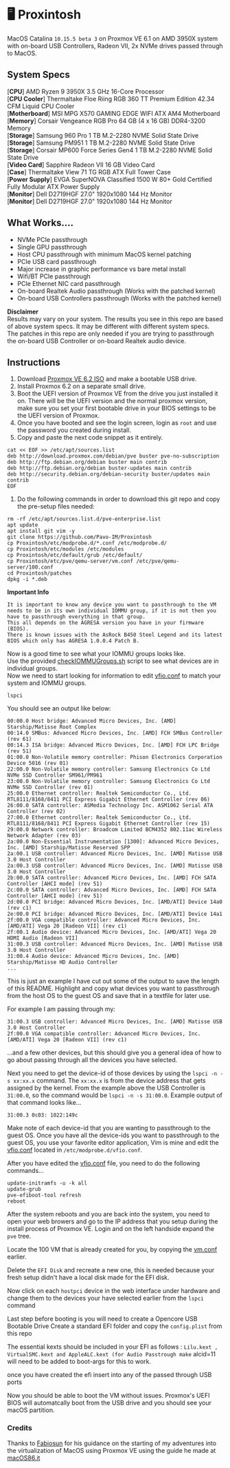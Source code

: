 # 🖥 Proxintosh
MacOS Catalina `10.15.5 beta 3` on Proxmox VE 6.1 on AMD 3950X system with on-board USB Controllers, Radeon VII, 2x NVMe drives passed through to MacOS.

## System Specs
[**CPU**] AMD Ryzen 9 3950X 3.5 GHz 16-Core Processor  
[**CPU Cooler**] Thermaltake Floe Riing RGB 360 TT Premium Edition 42.34 CFM Liquid CPU Cooler  
[**Motherboard**] MSI MPG X570 GAMING EDGE WIFI ATX AM4 Motherboard  
[**Memory**] Corsair Vengeance RGB Pro 64 GB (4 x 16 GB) DDR4-3200 Memory  
[**Storage**] Samsung 960 Pro 1 TB M.2-2280 NVME Solid State Drive  
[**Storage**] Samsung PM951 1 TB M.2-2280 NVME Solid State Drive  
[**Storage**] Corsair MP600 Force Series Gen4 1 TB M.2-2280 NVME Solid State Drive   
[**Video Card**] Sapphire Radeon VII 16 GB Video Card  
[**Case**] Thermaltake View 71 TG RGB ATX Full Tower Case  
[**Power Supply**] EVGA SuperNOVA Classified 1500 W 80+ Gold Certified Fully Modular ATX Power Supply  
[**Monitor**] Dell D2719HGF 27.0" 1920x1080 144 Hz Monitor  
[**Monitor**] Dell D2719HGF 27.0" 1920x1080 144 Hz Monitor  

## What Works....
- NVMe PCIe passthrough
- Single GPU passthrough
- Host CPU passthrough with minimum MacOS kernel patching
- PCIe USB card passthrough
- Major increase in graphic performance vs bare metal install
- Wifi/BT PCIe passthrough
- PCIe Ethernet NIC card passthrough
- On-board Realtek Audio passthrough (Works with the patched kernel)
- On-board USB Controllers passthrough (Works with the patched kernel)

**Disclaimer**  
Results may vary on your system. The results you see in this repo are based of above system specs. It may be different with different system specs.  
The patches in this repo are only needed if you are trying to passthrough the on-board USB Controller or on-board Realtek audio device.

## Instructions
1. Download [Proxmox VE 6.2 ISO](https://www.proxmox.com/en/downloads?task=callelement&format=raw&item_id=513&element=f85c494b-2b32-4109-b8c1-083cca2b7db6&method=download&args[0]=c02822dc797583894f572df4844b92d6) and make a bootable USB drive.
1. Install Proxmox 6.2 on a separate small drive.
1. Boot the UEFI version of Proxmox VE from the drive you just installed it on. There will be the UEFI version and the normal proxmox version, make sure you set your first bootable drive in your BIOS settings to be the UEFI version of Proxmox.
1. Once you have booted and see the login screen, login as `root` and use the password you created during install.
1. Copy and paste the next code snippet as it entirely.
```
cat << EOF >> /etc/apt/sources.list
deb http://download.proxmox.com/debian/pve buster pve-no-subscription
deb http://ftp.debian.org/debian buster main contrib
deb http://ftp.debian.org/debian buster-updates main contrib
deb http://security.debian.org/debian-security buster/updates main contrib
EOF
```
1. Do the following commands in order to download this git repo and copy the pre-setup files needed:
```
rm -rf /etc/apt/sources.list.d/pve-enterprise.list
apt update
apt install git vim -y
git clone https://github.com/Pavo-IM/Proxintosh
cp Proxintosh/etc/modprobe.d/*.conf /etc/modprobe.d/
cp Proxintosh/etc/modules /etc/modules
cp Proxintosh/etc/default/grub /etc/default/
cp Proxintosh/etc/pve/qemu-server/vm.conf /etc/pve/qemu-server/100.conf
cd Proxintosh/patches
dpkg -i *.deb
```  
**Important Info**  

```
It is important to know any device you want to passthrough to the VM needs to be in its own individual IOMMU group, if it is not then you have to passthrough everything in that group.  
This all depends on the AGRESA version you have in your firmware (BIOS).  
There is known issues with the AsRock B450 Steel Legend and its latest BIOS which only has AGRESA 1.0.0.4 Patch B.
```
Now is a good time to see what your IOMMU groups looks like.  
Use the provided [checkIOMMUGroups.sh](scripts/checkIOMMUGroups.sh) script to see what devices are in individual groups.  
Now we need to start looking for information to edit [vfio.conf](etc/modprobe.d/vfio.conf) to match your system and IOMMU groups.
```
lspci
```
You should see an output like below:
```
00:00.0 Host bridge: Advanced Micro Devices, Inc. [AMD] Starship/Matisse Root Complex
00:14.0 SMBus: Advanced Micro Devices, Inc. [AMD] FCH SMBus Controller (rev 61)
00:14.3 ISA bridge: Advanced Micro Devices, Inc. [AMD] FCH LPC Bridge (rev 51)
01:00.0 Non-Volatile memory controller: Phison Electronics Corporation Device 5016 (rev 01)
22:00.0 Non-Volatile memory controller: Samsung Electronics Co Ltd NVMe SSD Controller SM961/PM961
23:00.0 Non-Volatile memory controller: Samsung Electronics Co Ltd NVMe SSD Controller (rev 01)
25:00.0 Ethernet controller: Realtek Semiconductor Co., Ltd. RTL8111/8168/8411 PCI Express Gigabit Ethernet Controller (rev 06)
26:00.0 SATA controller: ASMedia Technology Inc. ASM1062 Serial ATA Controller (rev 02)
27:00.0 Ethernet controller: Realtek Semiconductor Co., Ltd. RTL8111/8168/8411 PCI Express Gigabit Ethernet Controller (rev 15)
29:00.0 Network controller: Broadcom Limited BCM4352 802.11ac Wireless Network Adapter (rev 03)
2a:00.0 Non-Essential Instrumentation [1300]: Advanced Micro Devices, Inc. [AMD] Starship/Matisse Reserved SPP
2a:00.1 USB controller: Advanced Micro Devices, Inc. [AMD] Matisse USB 3.0 Host Controller
2a:00.3 USB controller: Advanced Micro Devices, Inc. [AMD] Matisse USB 3.0 Host Controller
2b:00.0 SATA controller: Advanced Micro Devices, Inc. [AMD] FCH SATA Controller [AHCI mode] (rev 51)
2c:00.0 SATA controller: Advanced Micro Devices, Inc. [AMD] FCH SATA Controller [AHCI mode] (rev 51)
2d:00.0 PCI bridge: Advanced Micro Devices, Inc. [AMD/ATI] Device 14a0 (rev c1)
2e:00.0 PCI bridge: Advanced Micro Devices, Inc. [AMD/ATI] Device 14a1
2f:00.0 VGA compatible controller: Advanced Micro Devices, Inc. [AMD/ATI] Vega 20 [Radeon VII] (rev c1)
2f:00.1 Audio device: Advanced Micro Devices, Inc. [AMD/ATI] Vega 20 HDMI Audio [Radeon VII]
31:00.3 USB controller: Advanced Micro Devices, Inc. [AMD] Matisse USB 3.0 Host Controller
31:00.4 Audio device: Advanced Micro Devices, Inc. [AMD] Starship/Matisse HD Audio Controller
...
```
This is just an example I have cut out some of the output to save the length of this README. Highlight and copy what devices you want to passthrough from the host OS to the guest OS and save that in a textfile for later use.

For example I am passing through my:
```
31:00.3 USB controller: Advanced Micro Devices, Inc. [AMD] Matisse USB 3.0 Host Controller
2f:00.0 VGA compatible controller: Advanced Micro Devices, Inc. [AMD/ATI] Vega 20 [Radeon VII] (rev c1)
```
...and a few other devices, but this should give you a general idea of how to go about passing through all the devices you have selected.  

Next you need to get the device-id of those devices by using the `lspci -n -s xx:xx.x` command. The `xx:xx.x` is from the device address that gets assigned by the kernel. From the example above the USB Controller is `31:00.0`, so the command would be `lspci -n -s 31:00.0`. Example output of that command looks like...

```
31:00.3 0c03: 1022:149c
```
Make note of each device-id that you are wanting to passthrough to the guest OS. Once you have all the device-ids you want to passthrough to the guest OS, you use your favorite editor application, Vim is mine and edit the [vfio.conf](etc/modprobe.d/vfio.conf) located in `/etc/modprobe.d/vfio.conf`.

After you have edited the [vfio.conf](etc/modprobe.d/vfio.conf) file, you need to do the following commands...

```
update-initramfs -u -k all
update-grub
pve-efiboot-tool refresh
reboot
```
After the system reboots and you are back into the system, you need to open your web browers and go to the IP address that you setup during the install process of Proxmox VE. Login and on the left handside expand the `pve` tree. 

Locate the 100 VM that is already created for you, by copying the [vm.conf](etc/pve/qemu-server/vm.conf) earlier.

Delete the `EFI Disk` and recreate a new one, this is needed because your fresh setup didn't have a local disk made for the EFI disk.

Now click on each `hostpci` device in the web interface under hardware and change them to the devices your have selected earlier from the ```lspci``` command

Last step before booting is you will need to create a Opencore USB Bootable Drive
Create a standard EFI folder and copy the ```config.plist``` from this repo

The essential kexts should be included in your EFI as follows : ```Lilu.kext , VirtualSMC.kext and AppleALC.kext (for Audio Passtrough make``` alcid=11 will need to be added to boot-args for this to work.

once you have created the efi insert into any of the passed through USB ports

Now you should be able to boot the VM without issues.
Proxmox's UEFI BIOS will automatcally boot from the USB drive and you should see your macOS partition.


### Credits
Thanks to [Fabiosun](https://github.com/fabiosun) for his guidance on the starting of my adventures into the virtualization of MacOS using Proxmox VE using the guide he made at [macOS86.it](https://www.macos86.it/topic/2509-guide-trx40-osx-bare-metal-proxmox-setup61-3/)
